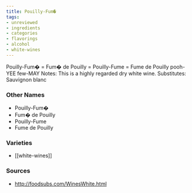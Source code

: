 ```yaml
---
title: Pouilly-Fum�
tags:
- unreviewed
- ingredients
- categories
- flavorings
- alcohol
- white-wines
---
```

Pouilly-Fum� = Fum� de Pouilly = Pouilly-Fume = Fume de Pouilly pooh-YEE few-MAY Notes: This is a highly regarded dry white wine. Substitutes: Sauvignon blanc

### Other Names

* Pouilly-Fum�
* Fum� de Pouilly
* Pouilly-Fume
* Fume de Pouilly

### Varieties

* [[white-wines]]

### Sources
* http://foodsubs.com/WinesWhite.html
